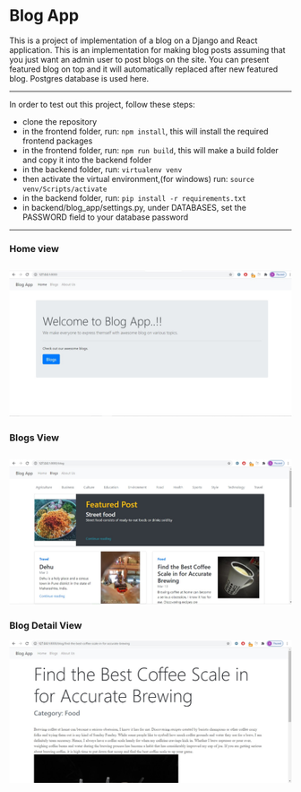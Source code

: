 # Blog App

This is a project of implementation of a blog on a Django and React application. This is an implementation for making blog posts assuming that you just want an admin user to post blogs on the site. You can present featured blog on top and it will automatically replaced after new featured blog. Postgres database is used here.

---
In order to test out this project, follow these steps:
- clone the repository
- in the frontend folder, run: `npm install`, this will install the required frontend packages
- in the frontend folder, run: `npm run build`, this will make a build folder and copy it into the backend folder
- in the backend folder, run: `virtualenv venv`
- then activate the virtual environment,(for windows) run: `source venv/Scripts/activate`
- in the backend folder, run: `pip install -r requirements.txt`
- in backend/blog_app/settings.py, under DATABASES, set the PASSWORD field to your database password
---
### Home view

![ScreenShot](https://github.com/Shubh250695/blog_app_with_react_django--mini_project-/blob/main/Screenshots/Home%20Page.jpg)
---
### Blogs View

![ScreenShot](https://github.com/Shubh250695/blog_app_with_react_django--mini_project-/blob/main/Screenshots/Blogs%20Tab.jpg)
---
### Blog Detail View

![ScreenShot](https://github.com/Shubh250695/blog_app_with_react_django--mini_project-/blob/main/Screenshots/Blog%20Detail.jpg)
